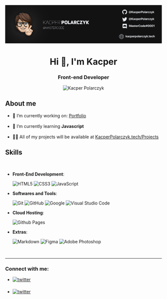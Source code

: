 <img src="./Github Banner.png" />

<h1 align="center">Hi 👋, I'm Kacper</h1>
<h3 align="center">Front-end Developer</h3>
<p align="center"> <img src="https://komarev.com/ghpvc/?username=prodevdesign&label=Profile%20views&color=121213&style=flat" width="170" height="30" alt="Kacper Polarczyk" /> </p>
  
## **About me**
<ul align="left">
 <li>🔭 I’m currently working on: <a href="https://kacperpolarczyk.tech" target="_blank">Portfolio</a></li>
</br>
<li>🌱 I’m currently learning <strong>Javascript</strong></li>
</br>
<li>👨‍💻 All of my projects will be available at <a href="https://kacperpolarczyk.tech/projects" target="_blank">KacperPolarczyk.tech/Projects</a></li>
</ul>

## <b> Skills</b>
<br>

<p align="center">
    
- **Front-End Development**:

   ![HTML5](https://img.shields.io/badge/HTML5%20-%23E34F26.svg?style=for-the-badge&logo=html5&logoColor=white)
   ![CSS3](https://img.shields.io/badge/CSS%20-%231572B6.svg?style=for-the-badge&logo=css3&logoColor=white)
   ![JavaScript](https://img.shields.io/badge/JavaScript%20-%23F7DF1E.svg?style=for-the-badge&logo=javascript&logoColor=black)


- **Softwares and Tools**:

    ![Git](https://img.shields.io/badge/git-%23F05033.svg?style=for-the-badge&logo=git&logoColor=white)
    ![GitHub](https://img.shields.io/badge/github-%23121011.svg?style=for-the-badge&logo=github&logoColor=white)
    ![Google](https://img.shields.io/badge/google-%234285F4.svg?style=for-the-badge&logo=google&logoColor=white)
    ![Visual Studio Code](https://img.shields.io/badge/Visual%20Studio%20Code-0078d7.svg?style=for-the-badge&logo=visual-studio-code&logoColor=white)

- **Cloud Hosting**:

    ![Github Pages](https://img.shields.io/badge/GitHub%20Pages-%23327FC7.svg?style=for-the-badge&logo=github&logoColor=white)
    

- **Extras**:

    ![Markdown](https://img.shields.io/badge/markdown-%23000000.svg?style=for-the-badge&logo=markdown&logoColor=white)
    ![Figma](https://img.shields.io/static/v1?style=for-the-badge&message=Figma&color=F24E1E&logo=Figma&logoColor=FFFFFF&label=)
    ![Adobe Photoshop](https://img.shields.io/static/v1?style=for-the-badge&message=Adobe+Photoshop&color=31A8FF&logo=Adobe+Photoshop&logoColor=FFFFFF&label=)

<br>
</p>


-----

<h3 align="left">Connect with me:</h3>
<p align="left">

<ul>

<li>
<a href="https://twitter.com/KacperPolarczyk" target="_blank">
<img src="https://img.shields.io/badge/twitter:  KacperPolarczyk-%2300acee.svg?color=1DA1F2&style=for-the-badge&logo=twitter&logoColor=white" alt=twitter style="margin-bottom: 5px;"/>
</a>
</li>

<br />

<li>
<a href="https://discord.gg/MasterCode#0001" target="_blank">
<img src="https://img.shields.io/badge/discord:  MasterCode 0001-%2300acee.svg?color=7289da&style=for-the-badge&logo=twitter&logoColor=white" alt=twitter style="margin-bottom: 5px;"/>
</a>
</li>
	
</ul>
